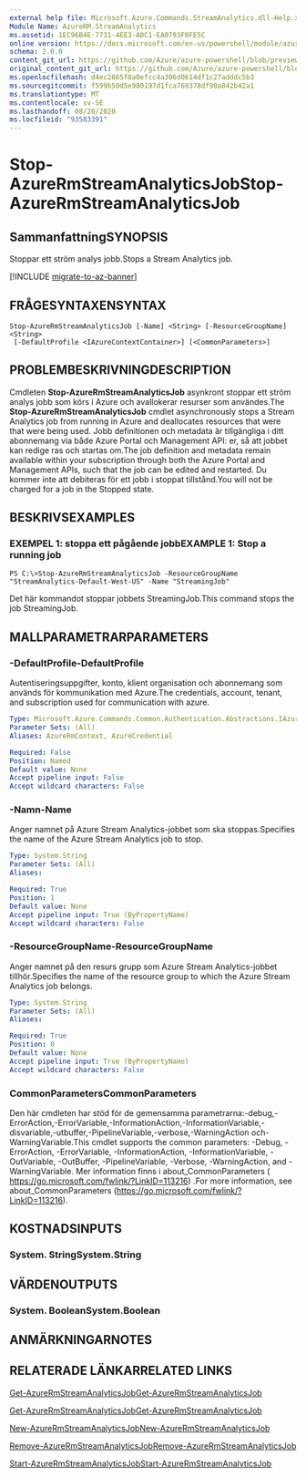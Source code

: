 ```yaml
---
external help file: Microsoft.Azure.Commands.StreamAnalytics.dll-Help.xml
Module Name: AzureRM.StreamAnalytics
ms.assetid: 1EC96B4E-7731-4EE3-A0C1-EA0793F0FE5C
online version: https://docs.microsoft.com/en-us/powershell/module/azurerm.streamanalytics/stop-azurermstreamanalyticsjob
schema: 2.0.0
content_git_url: https://github.com/Azure/azure-powershell/blob/preview/src/ResourceManager/StreamAnalytics/Commands.StreamAnalytics/help/Stop-AzureRmStreamAnalyticsJob.md
original_content_git_url: https://github.com/Azure/azure-powershell/blob/preview/src/ResourceManager/StreamAnalytics/Commands.StreamAnalytics/help/Stop-AzureRmStreamAnalyticsJob.md
ms.openlocfilehash: d4ec2865f0a0efcc4a306d0614df1c27adddc5b3
ms.sourcegitcommit: f599b50d5e980197d1fca769378df90a842b42a1
ms.translationtype: MT
ms.contentlocale: sv-SE
ms.lasthandoff: 08/20/2020
ms.locfileid: "93583391"
---
```

# <span data-ttu-id="7c9c9-101">Stop-AzureRmStreamAnalyticsJob</span><span class="sxs-lookup"><span data-stu-id="7c9c9-101">Stop-AzureRmStreamAnalyticsJob</span></span>

## <span data-ttu-id="7c9c9-102">Sammanfattning</span><span class="sxs-lookup"><span data-stu-id="7c9c9-102">SYNOPSIS</span></span>
<span data-ttu-id="7c9c9-103">Stoppar ett ström analys jobb.</span><span class="sxs-lookup"><span data-stu-id="7c9c9-103">Stops a Stream Analytics job.</span></span>

[!INCLUDE [migrate-to-az-banner](../../includes/migrate-to-az-banner.md)]

## <span data-ttu-id="7c9c9-104">FRÅGESYNTAXEN</span><span class="sxs-lookup"><span data-stu-id="7c9c9-104">SYNTAX</span></span>

```
Stop-AzureRmStreamAnalyticsJob [-Name] <String> [-ResourceGroupName] <String>
 [-DefaultProfile <IAzureContextContainer>] [<CommonParameters>]
```

## <span data-ttu-id="7c9c9-105">PROBLEMBESKRIVNING</span><span class="sxs-lookup"><span data-stu-id="7c9c9-105">DESCRIPTION</span></span>
<span data-ttu-id="7c9c9-106">Cmdleten **Stop-AzureRmStreamAnalyticsJob** asynkront stoppar ett ström analys jobb som körs i Azure och avallokerar resurser som användes.</span><span class="sxs-lookup"><span data-stu-id="7c9c9-106">The **Stop-AzureRmStreamAnalyticsJob** cmdlet asynchronously stops a Stream Analytics job from running in Azure and deallocates resources that were that were being used.</span></span>
<span data-ttu-id="7c9c9-107">Jobb definitionen och metadata är tillgängliga i ditt abonnemang via både Azure Portal och Management API: er, så att jobbet kan redige ras och startas om.</span><span class="sxs-lookup"><span data-stu-id="7c9c9-107">The job definition and metadata remain available within your subscription through both the Azure Portal and Management APIs, such that the job can be edited and restarted.</span></span>
<span data-ttu-id="7c9c9-108">Du kommer inte att debiteras för ett jobb i stoppat tillstånd.</span><span class="sxs-lookup"><span data-stu-id="7c9c9-108">You will not be charged for a job in the Stopped state.</span></span>

## <span data-ttu-id="7c9c9-109">BESKRIVS</span><span class="sxs-lookup"><span data-stu-id="7c9c9-109">EXAMPLES</span></span>

### <span data-ttu-id="7c9c9-110">EXEMPEL 1: stoppa ett pågående jobb</span><span class="sxs-lookup"><span data-stu-id="7c9c9-110">EXAMPLE 1: Stop a running job</span></span>
```
PS C:\>Stop-AzureRmStreamAnalyticsJob -ResourceGroupName "StreamAnalytics-Default-West-US" -Name "StreamingJob"
```

<span data-ttu-id="7c9c9-111">Det här kommandot stoppar jobbets StreamingJob.</span><span class="sxs-lookup"><span data-stu-id="7c9c9-111">This command stops the job StreamingJob.</span></span>

## <span data-ttu-id="7c9c9-112">MALLPARAMETRAR</span><span class="sxs-lookup"><span data-stu-id="7c9c9-112">PARAMETERS</span></span>

### <span data-ttu-id="7c9c9-113">-DefaultProfile</span><span class="sxs-lookup"><span data-stu-id="7c9c9-113">-DefaultProfile</span></span>
<span data-ttu-id="7c9c9-114">Autentiseringsuppgifter, konto, klient organisation och abonnemang som används för kommunikation med Azure.</span><span class="sxs-lookup"><span data-stu-id="7c9c9-114">The credentials, account, tenant, and subscription used for communication with azure.</span></span>

```yaml
Type: Microsoft.Azure.Commands.Common.Authentication.Abstractions.IAzureContextContainer
Parameter Sets: (All)
Aliases: AzureRmContext, AzureCredential

Required: False
Position: Named
Default value: None
Accept pipeline input: False
Accept wildcard characters: False
```

### <span data-ttu-id="7c9c9-115">-Namn</span><span class="sxs-lookup"><span data-stu-id="7c9c9-115">-Name</span></span>
<span data-ttu-id="7c9c9-116">Anger namnet på Azure Stream Analytics-jobbet som ska stoppas.</span><span class="sxs-lookup"><span data-stu-id="7c9c9-116">Specifies the name of the Azure Stream Analytics job to stop.</span></span>

```yaml
Type: System.String
Parameter Sets: (All)
Aliases:

Required: True
Position: 1
Default value: None
Accept pipeline input: True (ByPropertyName)
Accept wildcard characters: False
```

### <span data-ttu-id="7c9c9-117">-ResourceGroupName</span><span class="sxs-lookup"><span data-stu-id="7c9c9-117">-ResourceGroupName</span></span>
<span data-ttu-id="7c9c9-118">Anger namnet på den resurs grupp som Azure Stream Analytics-jobbet tillhör.</span><span class="sxs-lookup"><span data-stu-id="7c9c9-118">Specifies the name of the resource group to which the Azure Stream Analytics job belongs.</span></span>

```yaml
Type: System.String
Parameter Sets: (All)
Aliases:

Required: True
Position: 0
Default value: None
Accept pipeline input: True (ByPropertyName)
Accept wildcard characters: False
```

### <span data-ttu-id="7c9c9-119">CommonParameters</span><span class="sxs-lookup"><span data-stu-id="7c9c9-119">CommonParameters</span></span>
<span data-ttu-id="7c9c9-120">Den här cmdleten har stöd för de gemensamma parametrarna:-debug,-ErrorAction,-ErrorVariable,-InformationAction,-InformationVariable,-disvariable,-utbuffer,-PipelineVariable,-verbose,-WarningAction och-WarningVariable.</span><span class="sxs-lookup"><span data-stu-id="7c9c9-120">This cmdlet supports the common parameters: -Debug, -ErrorAction, -ErrorVariable, -InformationAction, -InformationVariable, -OutVariable, -OutBuffer, -PipelineVariable, -Verbose, -WarningAction, and -WarningVariable.</span></span> <span data-ttu-id="7c9c9-121">Mer information finns i about_CommonParameters ( https://go.microsoft.com/fwlink/?LinkID=113216) .</span><span class="sxs-lookup"><span data-stu-id="7c9c9-121">For more information, see about_CommonParameters (https://go.microsoft.com/fwlink/?LinkID=113216).</span></span>

## <span data-ttu-id="7c9c9-122">KOSTNADS</span><span class="sxs-lookup"><span data-stu-id="7c9c9-122">INPUTS</span></span>

### <span data-ttu-id="7c9c9-123">System. String</span><span class="sxs-lookup"><span data-stu-id="7c9c9-123">System.String</span></span>

## <span data-ttu-id="7c9c9-124">VÄRDEN</span><span class="sxs-lookup"><span data-stu-id="7c9c9-124">OUTPUTS</span></span>

### <span data-ttu-id="7c9c9-125">System. Boolean</span><span class="sxs-lookup"><span data-stu-id="7c9c9-125">System.Boolean</span></span>

## <span data-ttu-id="7c9c9-126">ANMÄRKNINGAR</span><span class="sxs-lookup"><span data-stu-id="7c9c9-126">NOTES</span></span>

## <span data-ttu-id="7c9c9-127">RELATERADE LÄNKAR</span><span class="sxs-lookup"><span data-stu-id="7c9c9-127">RELATED LINKS</span></span>

[<span data-ttu-id="7c9c9-128">Get-AzureRmStreamAnalyticsJob</span><span class="sxs-lookup"><span data-stu-id="7c9c9-128">Get-AzureRmStreamAnalyticsJob</span></span>](./Get-AzureRmStreamAnalyticsJob.md)

[<span data-ttu-id="7c9c9-129">Get-AzureRmStreamAnalyticsJob</span><span class="sxs-lookup"><span data-stu-id="7c9c9-129">Get-AzureRmStreamAnalyticsJob</span></span>](./Get-AzureRmStreamAnalyticsJob.md)

[<span data-ttu-id="7c9c9-130">New-AzureRmStreamAnalyticsJob</span><span class="sxs-lookup"><span data-stu-id="7c9c9-130">New-AzureRmStreamAnalyticsJob</span></span>](./New-AzureRmStreamAnalyticsJob.md)

[<span data-ttu-id="7c9c9-131">Remove-AzureRmStreamAnalyticsJob</span><span class="sxs-lookup"><span data-stu-id="7c9c9-131">Remove-AzureRmStreamAnalyticsJob</span></span>](./Remove-AzureRmStreamAnalyticsJob.md)

[<span data-ttu-id="7c9c9-132">Start-AzureRmStreamAnalyticsJob</span><span class="sxs-lookup"><span data-stu-id="7c9c9-132">Start-AzureRmStreamAnalyticsJob</span></span>](./Start-AzureRmStreamAnalyticsJob.md)


